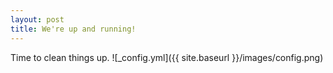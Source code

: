 ```yaml
---
layout: post
title: We're up and running!
---
```


Time to clean things up.
![_config.yml]({{ site.baseurl }}/images/config.png)

